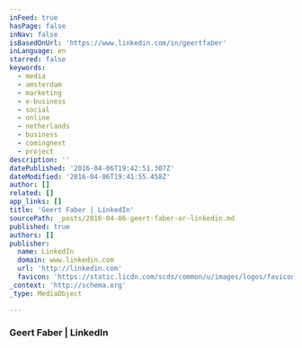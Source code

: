 ```yaml
---
inFeed: true
hasPage: false
inNav: false
isBasedOnUrl: 'https://www.linkedin.com/in/geertfaber'
inLanguage: en
starred: false
keywords:
  - media
  - amsterdam
  - marketing
  - e-business
  - social
  - online
  - netherlands
  - business
  - comingnext
  - project
description: ''
datePublished: '2016-04-06T19:42:51.307Z'
dateModified: '2016-04-06T19:41:55.458Z'
author: []
related: []
app_links: []
title: 'Geert Faber | LinkedIn'
sourcePath: _posts/2016-04-06-geert-faber-or-linkedin.md
published: true
authors: []
publisher:
  name: LinkedIn
  domain: www.linkedin.com
  url: 'http://linkedin.com'
  favicon: 'https://static.licdn.com/scds/common/u/images/logos/favicons/v1/favicon.ico'
_context: 'http://schema.org'
_type: MediaObject

---
```

### Geert Faber | LinkedIn